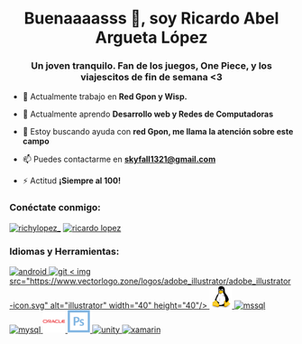 <h1 align="center">Buenaaaasss 👋, soy Ricardo Abel Argueta López</h1>
<h3 align="center">Un joven tranquilo. Fan de los juegos, One Piece, y los viajescitos de fin de semana <3</h3>

- 🔭 Actualmente trabajo en **Red Gpon y Wisp.**

- 🌱 Actualmente aprendo **Desarrollo web y Redes de Computadoras**

- 🤝 Estoy buscando ayuda con **red Gpon, me llama la atención sobre este campo**

- 📫 Puedes contactarme en **skyfall1321@gmail.com**

- ⚡ Actitud **¡Siempre al 100!**

<h3 align= "izquierda">Conéctate conmigo:</h3>
<p align="izquierda">
<a href="https://twitter.com/richylopez_" target="blank"><img align="center" src="https://raw.githubusercontent.com/rahuldkjain/github-profile-readme-generator /master/src/images/icons/Social/twitter.svg" alt="richylopez_" height="30" width="40" /></a>
<a href="https://www.youtube.com /c/ricardo lopez" target="blank"><img align="center" src="https://raw.githubusercontent.com/rahuldkjain/github-profile-readme-generator/master/src/images/icons/ Social/youtube.svg" alt="ricardo lopez" height="30" width="40" /></a>
</p>

<h3 align="left">Idiomas y Herramientas:</h3>
<p align="left"> <a href="https://developer.android.com" target="_blank" rel="noreferrer"> <img src="https://raw.githubusercontent.com/devicons /devicon/master/icons/android/android-original-wordmark.svg" alt="android" width="40" height="40"/> </a> <a href="https://git-scm .com/" target="_blank" rel="noreferrer"> <img src="https://www.vectorlogo.zone/logos/git-scm/git-scm-icon.svg" alt="git" ancho ="40" height="40"/> </a> <a href="https://www.adobe.com/in/products/illustrator.html" target="_blank" rel="noreferrer"> < img src="https://www.vectorlogo.zone/logos/adobe_illustrator/adobe_illustrator-icon.svg" alt="illustrator" width="40" height="40"/> </a> <a href="https://www. linux.org/" target="_blank" rel="noreferrer"> <img src="https://raw.githubusercontent.com/devicons/devicon/master/icons/linux/linux-original.svg" alt=" linux" width="40" height="40"/> </a> <a href="https://www.microsoft.com/en-us/sql-server" target="_blank" rel="noreferrer "> <img src="https://www.svgrepo.com/show/303229/microsoft-sql-server-logo.svg" alt="mssql" width="40" height="40"/> </ un> <a href="https://www.mysql.com/" target="_blank" rel="noreferrer"> <img src="https://raw.githubusercontent.com/devicons/devicon/master/icons/mysql /mysql-original-wordmark.svg" alt="mysql" width="40" height="40"/> </a> <a href="https://www.oracle.com/" target="_blank " rel="noreferrer"> <img src="https://raw.githubusercontent.com/devicons/devicon/master/icons/oracle/oracle-original.svg" alt="oracle" width="40" height= "40"/> </a> <a href="https://www.photoshop.com/en" target="_blank" rel="noreferrer"> <img src="https://raw.githubusercontent.com/devicons/devicon/master/icons/photoshop/photoshop-line.svg" alt="photoshop" width="40" height="40"/> </a> <a href="https://unity. com/" target="_blank" rel="noreferrer"> <img src="https://www.vectorlogo.zone/logos/unity3d/unity3d-icon.svg" alt="unity" width="40" height ="40"/> </a> <a href="https://dotnet.microsoft.com/apps/xamarin" target="_blank" rel="noreferrer"> <img src="https://raw .githubusercontent.com/detain/svg-logos/780f25886640cef088af994181646db2f6b1a3f8/svg/xamarin.svg" alt="xamarin" width="40" height="40"/> </a> </p>
